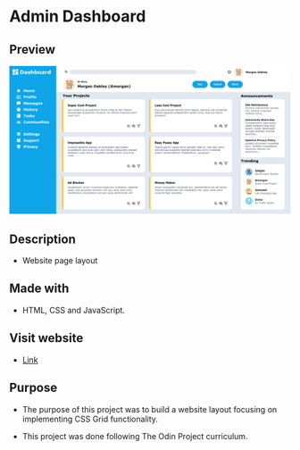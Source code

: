 # Admin Dashboard

## Preview
![screenshot](images/admindashboard.png)

## Description
* Website page layout

## Made with
* HTML, CSS and JavaScript.

## Visit website
* [Link](https://jovan-nsty.github.io/admin_dashboard/)

## Purpose
* The purpose of this project was to build a website layout focusing on implementing CSS Grid functionality.

* This project was done following The Odin Project curriculum.